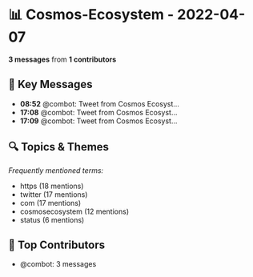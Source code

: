 # 📊 Cosmos-Ecosystem - 2022-04-07
**3 messages** from **1 contributors**

## 💬 Key Messages
- **08:52** @combot: [‌‌‌‌‎⁠](https://twitter.com/CosmosEcosystem/status/1511990203564670978)Tweet from Cosmos Ecosyst...
- **17:08** @combot: [‌‌‌‌‎⁠](https://twitter.com/CosmosEcosystem/status/1512115010599854093)Tweet from Cosmos Ecosyst...
- **17:09** @combot: [‌‌‌‌‎⁠](https://twitter.com/CosmosEcosystem/status/1512115219136401411)Tweet from Cosmos Ecosyst...

## 🔍 Topics & Themes
*Frequently mentioned terms:*
- https (18 mentions)
- twitter (17 mentions)
- com (17 mentions)
- cosmosecosystem (12 mentions)
- status (6 mentions)

## 👥 Top Contributors
- @combot: 3 messages